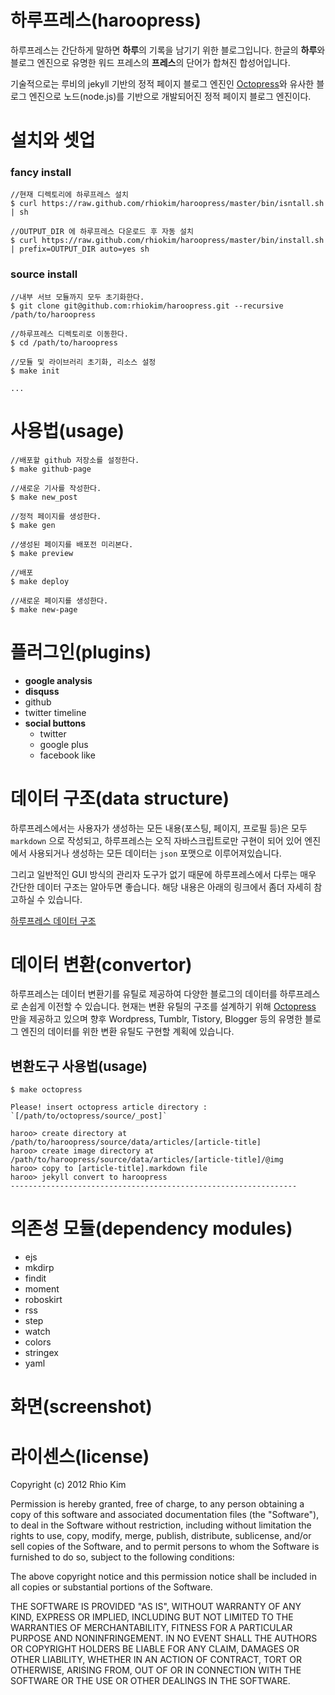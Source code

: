 # 하루프레스(haroopress) 
하루프레스는 간단하게 말하면 **하루**의 기록을 남기기 위한 블로그입니다. 한글의 **하루**와 블로그 엔진으로 유명한 워드 프레스의 **프레스**의 단어가 합쳐진 합성어입니다.

기술적으로는 루비의 jekyll 기반의 정적 페이지 블로그 엔진인 [Octopress](http://octopress.org)와 유사한 블로그 엔진으로 노드(node.js)를 기반으로 개발되어진 정적 페이지 블로그 엔진이다.


# 설치와 셋업

### fancy install
```
//현재 디렉토리에 하루프레스 설치
$ curl https://raw.github.com/rhiokim/haroopress/master/bin/isntall.sh | sh

//OUTPUT_DIR 에 하루프레스 다운로드 후 자동 설치
$ curl https://raw.github.com/rhiokim/haroopress/master/bin/install.sh | prefix=OUTPUT_DIR auto=yes sh
```

### source install
```
//내부 서브 모듈까지 모두 초기화한다.
$ git clone git@github.com:rhiokim/haroopress.git --recursive /path/to/haroopress

//하루프레스 디렉토리로 이동한다.
$ cd /path/to/haroopress

//모듈 및 라이브러리 초기화, 리소스 설정
$ make init

... 

```

# 사용법(usage)

```
//배포할 github 저장소를 설정한다.
$ make github-page

//새로운 기사를 작성한다.
$ make new_post

//정적 페이지를 생성한다.
$ make gen

//생성된 페이지를 배포전 미리본다.
$ make preview

//배포
$ make deploy

//새로운 페이지를 생성한다.
$ make new-page
```

# 플러그인(plugins)

* **google analysis**
* **disquss**
* github
* twitter timeline
* **social buttons**
    - twitter
    - google plus
    - facebook like

# 데이터 구조(data structure) 
하루프레스에서는 사용자가 생성하는 모든 내용(포스팅, 페이지, 프로필 등)은 모두 `markdown` 으로 작성되고, 하루프레스는 오직 자바스크립트로만 구현이 되어 있어 엔진에서 사용되거나 생성하는 모든 데이터는 `json` 포맷으로 이루어져있습니다. 

그리고 일반적인 GUI 방식의 관리자 도구가 없기 때문에 하루프레스에서 다루는 매우 간단한 데이터 구조는 알아두면 좋습니다.
해당 내용은 아래의 링크에서 좀더 자세히 참고하실 수 있습니다.

[하루프레스 데이터 구조](https://github.com/rhiokim/haroopress/wiki/%EB%8D%B0%EC%9D%B4%ED%84%B0-%ED%8F%AC%EB%A7%B7)

# 데이터 변환(convertor)
하루프레스는 데이터 변환기를 유틸로 제공하여 다양한 블로그의 데이터를 하루프레스로 손쉽게 이전할 수 있습니다.
현재는 변환 유틸의 구조를 설계하기 위해 [Octopress](http://octopress.org) 만을 제공하고 있으며 향후 Wordpress, Tumblr, Tistory, Blogger 등의 유명한 블로그 엔진의 데이터를 위한 변환 유틸도 구현할 계획에 있습니다.

## 변환도구 사용법(usage)

```
$ make octopress

Please! insert octopress article directory : `[/path/to/octopress/source/_post]`

haroo> create directory at /path/to/haroopress/source/data/articles/[article-title]
haroo> create image directory at /path/to/haroopress/source/data/articles/[article-title]/@img
haroo> copy to [article-title].markdown file
haroo> jekyll convert to haroopress
----------------------------------------------------------------
```

# 의존성 모듈(dependency modules)
* ejs
* mkdirp
* findit
* moment
* roboskirt
* rss
* step
* watch
* colors
* stringex
* yaml

# 화면(screenshot)


# 라이센스(license)
Copyright (c) 2012 Rhio Kim

Permission is hereby granted, free of charge, to any person obtaining a copy of this software and associated documentation files (the "Software"), to deal in the Software without restriction, including without limitation the rights to use, copy, modify, merge, publish, distribute, sublicense, and/or sell copies of the Software, and to permit persons to whom the Software is furnished to do so, subject to the following conditions:

The above copyright notice and this permission notice shall be included in all copies or substantial portions of the Software.

THE SOFTWARE IS PROVIDED "AS IS", WITHOUT WARRANTY OF ANY KIND, EXPRESS OR IMPLIED, INCLUDING BUT NOT LIMITED TO THE WARRANTIES OF MERCHANTABILITY, FITNESS FOR A PARTICULAR PURPOSE AND NONINFRINGEMENT. IN NO EVENT SHALL THE AUTHORS OR COPYRIGHT HOLDERS BE LIABLE FOR ANY CLAIM, DAMAGES OR OTHER LIABILITY, WHETHER IN AN ACTION OF CONTRACT, TORT OR OTHERWISE, ARISING FROM, OUT OF OR IN CONNECTION WITH THE SOFTWARE OR THE USE OR OTHER DEALINGS IN THE SOFTWARE.
